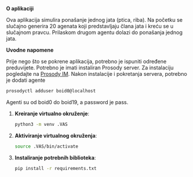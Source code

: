 **O aplikaciji**

Ova aplikacija simulira ponašanje jednog jata (ptica, riba). Na početku se slučajno generira 20 agenata koji predstavljaju člana jata i kreću se u slučajnom pravcu. Prilaskom drugom agentu dolazi do ponašanja jednog jata.

**Uvodne napomene**

Prije nego što se pokrene aplikacija, potrebno je ispuniti određene preduvijete.
Potrebno je imati instaliran Prosody server. Za instalaciju pogledajte na [Prosody IM](https://prosody.im/).
Nakon instalacije i pokretanja servera, potrebno je dodati agente
   ```bash
   prosodyctl adduser boid0@localhost
   ```
Agenti su od boid0 do boid19, a password je pass.



1. **Kreiranje virtualno okruženje**:
   ```bash
   python3 -m venv .VAS
   ```

2. **Aktiviranje virtualnog okruženja**:
   ```bash
   source .VAS/bin/activate
   ```

3. **Instaliranje potrebnih biblioteka**:
   ```bash
   pip install -r requirements.txt
   ```
